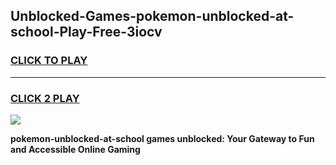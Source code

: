 
## Unblocked-Games-pokemon-unblocked-at-school-Play-Free-3iocv
<h3>
<a href="https://premium76.site?title=pokemon-unblocked-at-school&ref=23A">CLICK TO PLAY</a></h3>
<hr>

<h3>
<a href="https://premium76.site?title=pokemon-unblocked-at-school&ref=23A">CLICK 2 PLAY</a>
  
</h3>

<a href="https://premium76.site?title=pokemon-unblocked-at-school&ref=23A"><img src="https://clearcache.store/games.png"></a>


**pokemon-unblocked-at-school games unblocked: Your Gateway to Fun and Accessible Online Gaming**
